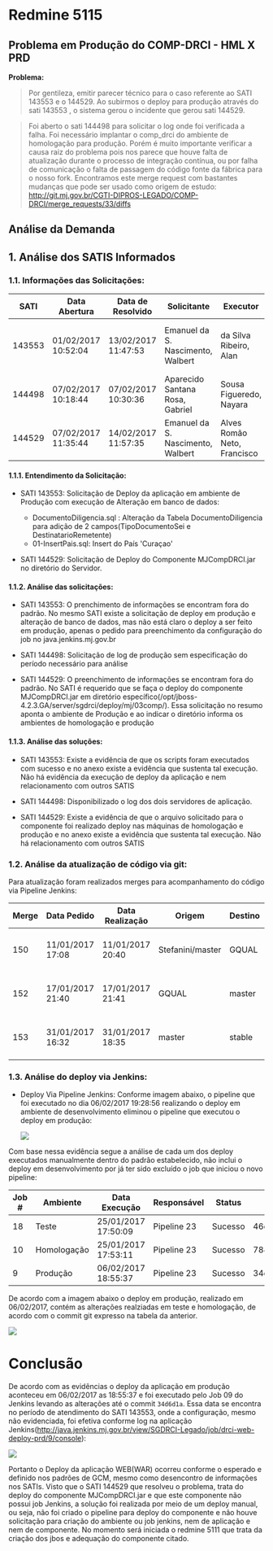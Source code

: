 # Redmine 5115
## Problema em Produção do COMP-DRCI - HML X PRD

**Problema:**

> Por gentileza, emitir parecer técnico para o caso referente ao SATI 143553 e o 144529\. Ao subirmos o deploy para produção através do sati 143553 , o sistema gerou o incidente que gerou sati 144529\.

> Foi aberto o sati 144498 para solicitar o log onde foi verificada a falha. Foi necessário implantar o comp_drci do ambiente de homologação para produção. Porém é muito importante verificar a causa raiz do problema pois nos parece que houve falta de atualização durante o processo de integração contínua, ou por falha de comunicação o falta de passagem do código fonte da fábrica para o nosso fork. Encontramos este merge request com bastantes mudanças que pode ser usado como origem de estudo: <http://git.mj.gov.br/CGTI-DIPROS-LEGADO/COMP-DRCI/merge_requests/33/diffs>

## Análise da Demanda

## 1\. Análise dos SATIS Informados

### 1.1\. Informações das Solicitações:

SATI   | Data Abertura       | Data de Resolvido   | Solicitante                       | Executor                    | Solicitação
------ | ------------------- | ------------------- | --------------------------------- | --------------------------- | -------------------------------------------------
143553 | 01/02/2017 10:52:04 | 13/02/2017 11:47:53 | Emanuel da S. Nascimento, Walbert | da Silva Ribeiro, Alan      | Deploy de aplicação e alteração de banco de dados
144498 | 07/02/2017 10:18:44 | 07/02/2017 10:30:36 | Aparecido Santana Rosa, Gabriel   | Sousa Figueredo, Nayara     | Solicitação de logs
144529 | 07/02/2017 11:35:44 | 14/02/2017 11:57:35 | Emanuel da S. Nascimento, Walbert | Alves Romão Neto, Francisco | Deploy de componente

#### 1.1.1\. Entendimento da Solicitação:

- SATI 143553: Solicitação de Deploy da aplicação em ambiente de Produção com execução de Alteração em banco de dados:

  - DocumentoDiligencia.sql : Alteração da Tabela DocumentoDiligencia para adição de 2 campos(TipoDocumentoSei e DestinatarioRemetente)
  - 01-InsertPais.sql: Insert do País 'Curaçao'

- SATI 144529: Solicitação de Deploy do Componente MJCompDRCI.jar no diretório do Servidor.

#### 1.1.2\. Análise das solicitações:

- SATI 143553: O prenchimento de informações se encontram fora do padrão. No mesmo SATI existe a solicitação de deploy em produção e alteração de banco de dados, mas não está claro o deploy a ser feito em produção, apenas o pedido para preenchimento da configuração do job no java.jenkins.mj.gov.br

- SATI 144498: Solicitação de log de produção sem especificação do período necessário para análise

- SATI 144529: O preenchimento de informações se encontram fora do padrão. No SATI é requerido que se faça o deploy do componente MJCompDRCI.jar em diretório específico(/opt/jboss-4.2.3.GA/server/sgdrci/deploy/mj/03comp/). Essa solicitação no resumo aponta o ambiente de Produção e ao indicar o diretório informa os ambientes de homologação e produção

#### 1.1.3\. Análise das soluções:

- SATI 143553: Existe a evidência de que os scripts foram executados com sucesso e no anexo existe a evidência que sustenta tal execução. Não há evidência da execução de deploy da aplicação e nem relacionamento com outros SATIS

- SATI 144498: Disponibilizado o log dos dois servidores de aplicação.

- SATI 144529: Existe a evidência de que o arquivo solicitado para o componente foi realizado deploy nas máquinas de homologação e produção e no anexo existe a evidência que sustenta tal execução. Não há relacionamento com outros SATIS

### 1.2\. Análise da atualização de código via git:

Para atualização foram realizados merges para acompanhamento do código via Pipeline Jenkins:

Merge | Data Pedido      | Data Realização  | Origem           | Destino | Status    | Solicitante                      | Executor
----- | ---------------- | ---------------- | ---------------- | ------- | --------- | -------------------------------- | --------------------------------
150   | 11/01/2017 17:08 | 11/01/2017 20:40 | Stefanini/master | GQUAL   | Realizado | Gabriel Aparecido Santana Rosa   | Walbert Emanuel da S. Nascimento
152   | 17/01/2017 21:40 | 17/01/2017 21:41 | GQUAL            | master  | Realizado | Walbert Emanuel da S. Nascimento | Walbert Emanuel da S. Nascimento
153   | 31/01/2017 16:32 | 31/01/2017 18:35 | master           | stable  | Realizado | Walbert Emanuel da S. Nascimento | Allan Carlos Ramalho

### 1.3\. Análise do deploy via Jenkins:

- Deploy Via Pipeline Jenkins: Conforme imagem abaixo, o pipeline que foi executado no dia 06/02/2017 19:28:56 realizando o deploy em ambiente de desenvolvimento eliminou o pipeline que executou o deploy em produção:

  ![](http://projetoscgti.mj.gov.br/system/rich/rich_files/rich_files/000/000/437/original/Evid%C3%AAncia%20131%20-20170223-1826.png)

Com base nessa evidência segue a análise de cada um dos deploy executados manualmente dentro do padrão estabelecido, não inclui o deploy em desenvolvimento por já ter sido excluído o job que iniciou o novo pipeline:

Job # | Ambiente    | Data Execução       | Responsável | Status  | Revison Git                              | Branch
----- | ----------- | ------------------- | ----------- | ------- | ---------------------------------------- | -----------
18    | Teste       | 25/01/2017 17:50:09 | Pipeline 23 | Sucesso | 46dd7b6b445396b0465dab30eafb55db0cc103b8 | CGTI/GQUAL
10    | Homologação | 25/01/2017 17:53:11 | Pipeline 23 | Sucesso | 784ef0791a9e9ab4a3afd8bd99644b8373402f0a | CGTI/master
9     | Produção    | 06/02/2017 18:55:37 | Pipeline 23 | Sucesso | 34d6d1a1d3e89f8f64ef56561d5d4027d8e002a8 | CGTI/stable

De acordo com a imagem abaixo o deploy em produção, realizado em 06/02/2017, contém as alterações realziadas em teste e homologação, de acordo com o commit git expresso na tabela da anterior.

![](http://projetoscgti.mj.gov.br/system/rich/rich_files/rich_files/000/000/439/original/Evid%C3%AAncia%20133%20-20170223-1906.png)

# Conclusão

De acordo com as evidências o deploy da aplicação em produção aconteceu em 06/02/2017 as 18:55:37 e foi executado pelo Job 09 do Jenkins levando as alterações até o commit `34d6d1a`. Essa data se encontra no período de atendimento do SATI 143553, onde a configuração, mesmo não evidenciada, foi efetiva conforme log na aplicação Jenkins(<http://java.jenkins.mj.gov.br/view/SGDRCI-Legado/job/drci-web-deploy-prd/9/console>):

![](http://projetoscgti.mj.gov.br/system/rich/rich_files/rich_files/000/000/441/original/Evid%C3%AAncia%20135%20-20170223-1919.png)

Portanto o Deploy da aplicação WEB(WAR) ocorreu conforme o esperado e definido nos padrões de GCM, mesmo como desencontro de informações nos SATIs. Visto que o SATI 144529 que resolveu o problema, trata do deploy do componente MJCompDRCI.jar e que este componente não possui job Jenkins, a solução foi realizada por meio de um deploy manual, ou seja, não foi criado o pipeline para deploy do componente e não houve solicitação para criação do ambiente ou job jenkins, nem de aplicação e nem de componente. No momento será iniciada o redmine 5111 que trata da criação dos jbos e adequação do componente citado.
